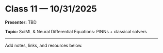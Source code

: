# Class 11 — 10/31/2025

**Presenter:** TBD

**Topic:** SciML & Neural Differential Equations: PINNs + classical solvers

---

Add notes, links, and resources below.

